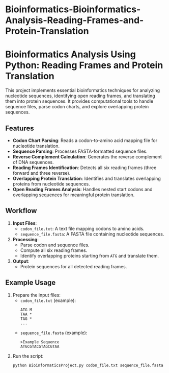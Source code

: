# Bioinformatics-Bioinformatics-Analysis-Reading-Frames-and-Protein-Translation

# Bioinformatics Analysis Using Python: Reading Frames and Protein Translation

This project implements essential bioinformatics techniques for analyzing nucleotide sequences, identifying open reading frames, and translating them into protein sequences. It provides computational tools to handle sequence files, parse codon charts, and explore overlapping protein sequences.

## Features
- **Codon Chart Parsing**: Reads a codon-to-amino acid mapping file for nucleotide translation.
- **Sequence Parsing**: Processes FASTA-formatted sequence files.
- **Reverse Complement Calculation**: Generates the reverse complement of DNA sequences.
- **Reading Frames Identification**: Detects all six reading frames (three forward and three reverse).
- **Overlapping Protein Translation**: Identifies and translates overlapping proteins from nucleotide sequences.
- **Open Reading Frames Analysis**: Handles nested start codons and overlapping sequences for meaningful protein translation.

## Workflow
1. **Input Files**:
   - `codon_file.txt`: A text file mapping codons to amino acids.
   - `sequence_file.fasta`: A FASTA file containing nucleotide sequences.
2. **Processing**:
   - Parse codon and sequence files.
   - Compute all six reading frames.
   - Identify overlapping proteins starting from `ATG` and translate them.
3. **Output**:
   - Protein sequences for all detected reading frames.

## Example Usage
1. Prepare the input files:
   - `codon_file.txt` (example):
     ```
     ATG M
     TAA *
     TAG *
     ...
     ```
   - `sequence_file.fasta` (example):
     ```
     >Example Sequence
     ATGCGTACGTAGCGTAA
     ```
2. Run the script:
   ```bash
   python BioinformaticsProject.py codon_file.txt sequence_file.fasta

